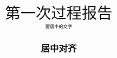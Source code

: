 <div align='center' ><font size='80'>第一次过程报告</font></div>
<center>要居中的文字</center>
<h1 style="text-align:center">居中对齐 </h1>
